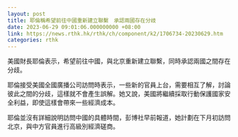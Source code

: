```yaml
---
layout: post
title: 耶倫稱希望前往中國重新建立聯繫　承認兩國存在分歧
date: 2023-06-29 09:01:06.000000000 +08:00
link: https://news.rthk.hk/rthk/ch/component/k2/1706734-20230629.htm
categories: rthk
---
```


美國財長耶倫表示，希望前往中國，與北京重新建立聯繫，同時承認兩國之間存在分歧。

耶倫接受美國全國廣播公司訪問時表示，一些新的官員上台，需要相互了解，討論彼此之間的分歧，這樣就不會產生誤解。她又說，美國將繼續採取行動保護國家安全利益，即使這樣會帶來一些經濟成本。

耶倫並沒有詳細說明訪問中國的具體時間，彭博社早前報道，她計劃在下月初訪問北京，與中方官員進行高級別經濟磋商。
